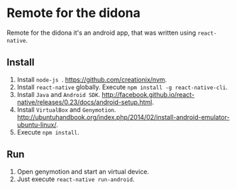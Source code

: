 # Remote for the didona

Remote for the didona it's an android app, that was written using `react-native`.

## Install
1. Install `node-js `. https://github.com/creationix/nvm.
2. Install `react-native` globally. Execute `npm install -g react-native-cli`.
3. Install `Java` and `Android SDK`. http://facebook.github.io/react-native/releases/0.23/docs/android-setup.html.
4. Install `VirtualBox` and `Genymotion`. http://ubuntuhandbook.org/index.php/2014/02/install-android-emulator-ubuntu-linux/.
5. Execute `npm install`.

## Run
1. Open genymotion and start an virtual device.
2. Just execute `react-native run-android`.

